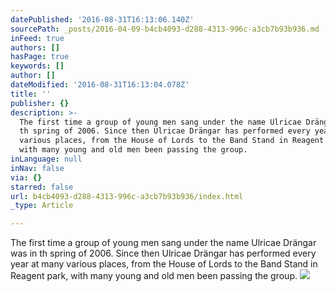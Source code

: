 ```yaml
---
datePublished: '2016-08-31T16:13:06.140Z'
sourcePath: _posts/2016-04-09-b4cb4093-d288-4313-996c-a3cb7b93b936.md
inFeed: true
authors: []
hasPage: true
keywords: []
author: []
dateModified: '2016-08-31T16:13:04.078Z'
title: ''
publisher: {}
description: >-
  The first time a group of young men sang under the name Ulricae Drängar was in
  th spring of 2006. Since then Ulricae Drängar has performed every year at many
  various places, from the House of Lords to the Band Stand in Reagent park,
  with many young and old men been passing the group.
inLanguage: null
inNav: false
via: {}
starred: false
url: b4cb4093-d288-4313-996c-a3cb7b93b936/index.html
_type: Article

---
```

The first time a group of young men sang under the name Ulricae Drängar was in th spring of 2006\. Since then Ulricae Drängar has performed every year at many various places, from the House of Lords to the Band Stand in Reagent park, with many young and old men been passing the group.
![](https://the-grid-user-content.s3-us-west-2.amazonaws.com/6b08eae3-8e28-48d1-b7ce-059ea8995b75.jpg)